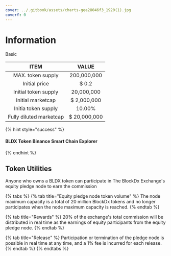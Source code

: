 ```yaml
---
cover: ../.gitbook/assets/charts-gea28046f3_1920(1).jpg
coverY: 0
---
```


# Information

Basic

<table data-column-title-hidden data-view="cards"><thead><tr><th align="center">ITEM</th><th align="center">VALUE</th></tr></thead><tbody><tr><td align="center">MAX. token supply</td><td align="center">200,000,000</td></tr><tr><td align="center">Initial price</td><td align="center">$ 0.2</td></tr><tr><td align="center"> Initial token supply</td><td align="center">20,000,000</td></tr><tr><td align="center">Initial marketcap</td><td align="center">$ 2,000,000</td></tr><tr><td align="center"> Initia token supply </td><td align="center">10.00%</td></tr><tr><td align="center">Fully diluted marketcap</td><td align="center">$ 20,000,000</td></tr></tbody></table>

{% hint style="success" %}
#### BLDX Token Binance Smart Chain Explorer <a href="#https-polygonscan.com-token-0x07cd6a39f1bbabf575eccec2b1ec4db3c1cab889" id="https-polygonscan.com-token-0x07cd6a39f1bbabf575eccec2b1ec4db3c1cab889"></a>
{% endhint %}

## Token Utilities

Anyone who owns a BLDX token can participate in The BlockDx Exchange's equity pledge node to earn the commission

{% tabs %}
{% tab title="Equity pledge node token volume" %}
The node maximum capacity is a total of 20 million BlockDx tokens and no longer participates when the node maximum capacity is reached.
{% endtab %}

{% tab title="Rewards" %}
20% of the exchange's total commission will be distributed in real time as the earnings of equity participants from the equity pledge node.
{% endtab %}

{% tab title="Release" %}
Participation or termination of the pledge node is possible in real time at any time, and a 1% fee is incurred for each release.
{% endtab %}
{% endtabs %}
